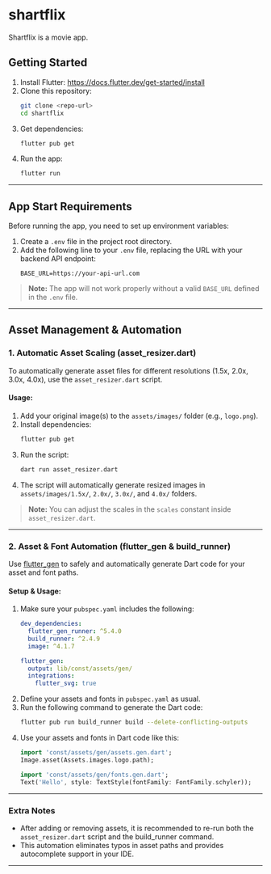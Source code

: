 # shartflix

Shartflix is a movie app.

## Getting Started

1. Install Flutter: https://docs.flutter.dev/get-started/install
2. Clone this repository:
   ```sh
   git clone <repo-url>
   cd shartflix
   ```
3. Get dependencies:
   ```sh
   flutter pub get
   ```
4. Run the app:
   ```sh
   flutter run
   ```

---

## App Start Requirements

Before running the app, you need to set up environment variables:

1. Create a `.env` file in the project root directory.
2. Add the following line to your `.env` file, replacing the URL with your backend API endpoint:
   ```env
   BASE_URL=https://your-api-url.com
   ```

> **Note:** The app will not work properly without a valid `BASE_URL` defined in the `.env` file.

---

## Asset Management & Automation

### 1. Automatic Asset Scaling (asset_resizer.dart)

To automatically generate asset files for different resolutions (1.5x, 2.0x, 3.0x, 4.0x), use the `asset_resizer.dart` script.

#### Usage:
1. Add your original image(s) to the `assets/images/` folder (e.g., `logo.png`).
2. Install dependencies:
   ```sh
   flutter pub get
   ```
3. Run the script:
   ```sh
   dart run asset_resizer.dart
   ```
4. The script will automatically generate resized images in `assets/images/1.5x/`, `2.0x/`, `3.0x/`, and `4.0x/` folders.

> **Note:** You can adjust the scales in the `scales` constant inside `asset_resizer.dart`.

---

### 2. Asset & Font Automation (flutter_gen & build_runner)

Use [flutter_gen](https://pub.dev/packages/flutter_gen) to safely and automatically generate Dart code for your asset and font paths.

#### Setup & Usage:
1. Make sure your `pubspec.yaml` includes the following:
   ```yaml
   dev_dependencies:
     flutter_gen_runner: ^5.4.0
     build_runner: ^2.4.9
     image: ^4.1.7

   flutter_gen:
     output: lib/const/assets/gen/
     integrations:
       flutter_svg: true
   ```
2. Define your assets and fonts in `pubspec.yaml` as usual.
3. Run the following command to generate the Dart code:
   ```sh
   flutter pub run build_runner build --delete-conflicting-outputs
   ```
4. Use your assets and fonts in Dart code like this:
   ```dart
   import 'const/assets/gen/assets.gen.dart';
   Image.asset(Assets.images.logo.path);

   import 'const/assets/gen/fonts.gen.dart';
   Text('Hello', style: TextStyle(fontFamily: FontFamily.schyler));
   ```

---

### Extra Notes
- After adding or removing assets, it is recommended to re-run both the `asset_resizer.dart` script and the build_runner command.
- This automation eliminates typos in asset paths and provides autocomplete support in your IDE.

---
